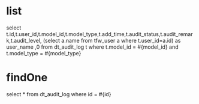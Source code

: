 list
===
select t.id,t.user_id,t.model_id,t.model_type,t.add_time,t.audit_status,t.audit_remark,t.audit_level,
(select a.name from tfw_user a where t.user_id=a.id) as user_name
,0 from dt_audit_log t where t.model_id = #{model_id} and t.model_type = #{model_type} 

findOne
===
select * from dt_audit_log where id = #{id}